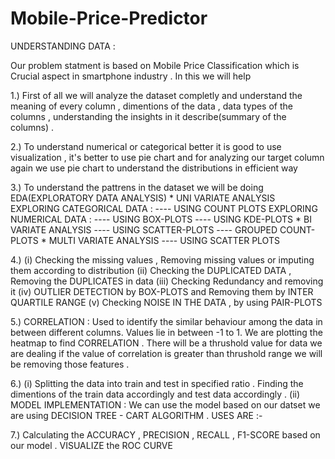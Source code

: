 # Mobile-Price-Predictor
UNDERSTANDING DATA :

Our problem statment is based on Mobile Price Classification which is Crucial aspect in smartphone industry . In this we will help 


1.) First of all we will analyze the dataset completly and understand the meaning of every      column , dimentions of the data , data types of the columns ,  understanding the insights in it describe(summary of the columns) .

2.) To understand numerical or categorical better it is good to use visualization , it's better to use pie chart and for analyzing our target column again we use pie chart to understand the distributions in efficient way 

3.) To understand the pattrens in the dataset we will be doing EDA(EXPLORATORY DATA ANALYSIS)
    * UNI VARIATE ANALYSIS   
           EXPLORING CATEGORICAL DATA :
           ---- USING COUNT PLOTS
           EXPLORING NUMERICAL DATA :
           ---- USING BOX-PLOTS
           ---- USING KDE-PLOTS
    * BI VARIATE ANALYSIS
           ---- USING SCATTER-PLOTS
           ---- GROUPED COUNT-PLOTS
    * MULTI VARIATE ANALYSIS
           ---- USING SCATTER PLOTS

4.) (i)   Checking the missing values , Removing missing values or imputing them according to distribution 
    (ii)  Checking the DUPLICATED DATA , Removing the DUPLICATES in data
    (iii) Checking Redundancy and removing it 
    (iv)  OUTLIER DETECTION by BOX-PLOTS and Removing them by INTER QUARTILE RANGE 
    (v)   Checking NOISE IN THE DATA , by using PAIR-PLOTS
 
5.)  CORRELATION : Used to identify the similar behaviour among the data in between different columns. Values lie in between -1 to 1. We are plotting the heatmap to find CORRELATION . There will be a thrushold value for data we are dealing if the value of correlation is greater than thrushold range we will be removing those features . 


6.) (i)  Splitting the data into train and test in specified ratio . Finding the dimentions of the train data accordingly and test data accordingly . 
    (ii) MODEL IMPLEMENTATION : We can use the model based on our datset we are using DECISION TREE - CART ALGORITHM . 
         USES ARE :-
     








7.) Calculating the ACCURACY , PRECISION , RECALL , F1-SCORE based on our model . 
    VISUALIZE the ROC CURVE 


